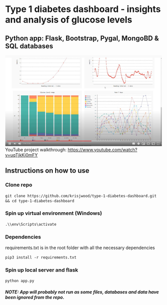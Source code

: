 # Type 1 diabetes dashboard - insights and analysis of glucose levels
## Python app: Flask, Bootstrap, Pygal, MongoBD & SQL databases

[![Project video walkthrough](https://github.com/krisjwood/type-1-diabetes-dashboard/blob/main/static/youtube-video.jpg)](https://www.youtube.com/watch?v=uqTjkKj0mFY)
YouTube project walkthrough: https://www.youtube.com/watch?v=uqTjkKj0mFY


## Instructions on how to use

### Clone repo
```
git clone https://github.com/krisjwood/type-1-diabetes-dashboard.git && cd type-1-diabetes-dashboard
```

### Spin up virtual environment (Windows)
```
.\\env\Scripts\activate
```

### Dependencies
<p>requirements.txt is in the root folder with all the necessary dependencies</p>

```
pip3 install -r requirements.txt
```

### Spin up local server and flask
```
python app.py
```

#### <i>NOTE: App will probably not run as some files, databases and data have been ignored from the repo.</i>

